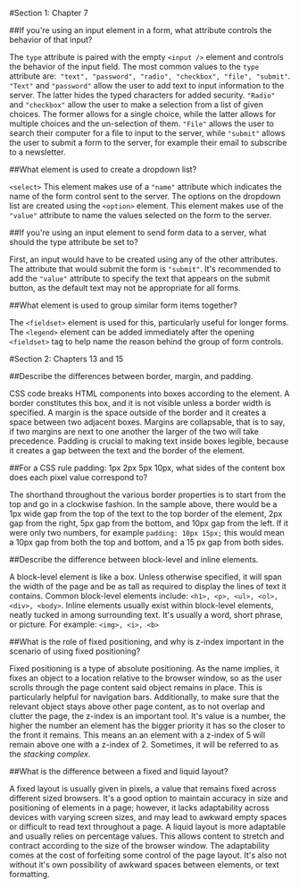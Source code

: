 #Section 1: Chapter 7

##If you're using an input element in a form, what attribute controls the behavior of that input?

  The `type` attribute is paired with the empty `<input />` element and controls the behavior of the input field. The most common values to the `type` attribute are:`` "text", "password", "radio", "checkbox", "file", "submit"``. `"Text"` and `"password"` allow the user to add text to input information to the server. The latter hides the typed characters for added security. `"Radio"` and `"checkbox"` allow the user to make a selection from a list of given choices. The former allows for a single choice, while the latter allows for multiple choices and the un-selection of them. `"File"` allows the user to search their computer for a file to input to the server, while `"submit"` allows the user to submit a form to the server, for example their email to subscribe to a newsletter.

##What element is used to create a dropdown list?

  `<select>` This element makes use of a `"name"` attribute which indicates the name of the form control sent to the server. The options on the dropdown list are created using the `<option>` element. This element makes use of the `"value"` attribute to name the values selected on the form to the server.

##If you're using an input element to send form data to a server, what should the type attribute be set to?

  First, an input would have to be created using any of the other attributes. The attribute that would submit the form is `"submit"`. It's recommended to add the `"value"` attribute to specify the text that appears on the submit button, as the default text may not be appropriate for all forms.  

##What element is used to group similar form items together?

  The `<fieldset>` element is used for this, particularly useful for longer forms. The `<legend>` element can be added immediately after the opening `<fieldset>` tag to help name the reason behind the group of form controls.


#Section 2: Chapters 13 and 15

##Describe the differences between border, margin, and padding.

  CSS code breaks HTML components into boxes according to the element. A border constitutes this box, and it is not visible unless a border width is specified. A margin is the space outside of the border and it creates a space between two adjacent boxes. Margins are collapsable, that is to say, if two margins are next to one another the larger of the two will take precedence. Padding is crucial to making text inside boxes legible, because it creates a gap between the text and the border of the element.      

##For a CSS rule padding: 1px 2px 5px 10px, what sides of the content box does each pixel value correspond to?

  The shorthand throughout the various border properties is to start from the top and go in a clockwise fashion. In the sample above, there would be a 1px wide gap from the top of the text to the top border of the element, 2px gap from the right, 5px gap from the bottom, and 10px gap from the left. If it were only two numbers, for example `padding: 10px 15px;` this would mean a 10px gap from both the top and bottom, and a 15 px gap from both sides.

##Describe the difference between block-level and inline elements.

  A block-level element is like a box. Unless otherwise specified, it will span the width of the page and be as tall as required to display the lines of text it contains. Common block-level elements include: `<h1>, <p>, <ul>, <ol>, <div>, <body>`. Inline elements usually exist within block-level elements, neatly tucked in among surrounding text. It's usually a word, short phrase, or picture. For example: `<img>, <i>, <b> `    

##What is the role of fixed positioning, and why is z-index important in the scenario of using fixed positioning?

  Fixed positioning is a type of absolute positioning. As the name implies, it fixes an object to a location relative to the browser window, so as the user scrolls through the page content said object remains in place. This is particularly helpful for navigation bars. Additionally, to make sure that the relevant object stays above other page content, as to not overlap and clutter the page, the z-index is an important tool. It's value is a number, the higher the number an element has the bigger priority it has so the closer to the front it remains. This means an an element with a z-index of 5 will remain above one with a z-index of 2. Sometimes, it will be referred to as the *stacking complex*.  

##What is the difference between a fixed and liquid layout?

  A fixed layout is usually given in pixels, a value that remains fixed across different sized browsers. It's a good option to maintain accuracy in size and positioning of elements in a page; however, it lacks adaptability across devices with varying screen sizes, and may lead to awkward empty spaces or difficult to read text throughout a page. A liquid layout is more adaptable and usually relies on percentage values. This allows content to stretch and contract according to the size of the browser window. The adaptability comes at the cost of forfeiting some control of the page layout. It's also not without it's own possibility of awkward spaces between elements, or text formatting. 
